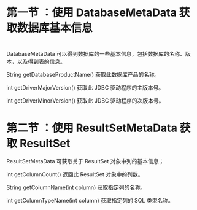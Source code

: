 # 第一节 ：使用 DatabaseMetaData  获取数据库基本信息

# 

DatabaseMetaData 可以得到数据库的一些基本信息，包括数据库的名称、版本，以及得到表的信息。

String getDatabaseProductName\(\) 获取此数据库产品的名称。

int getDriverMajorVersion\(\) 获取此 JDBC 驱动程序的主版本号。

int getDriverMinorVersion\(\) 获取此 JDBC 驱动程序的次版本号。

# 第二节 ：使用 ResultSetMetaData  获取 ResultSet

ResultSetMetaData 可获取关于 ResultSet 对象中列的基本信息；

int getColumnCount\(\) 返回此 ResultSet 对象中的列数。

String getColumnName\(int column\) 获取指定列的名称。

int getColumnTypeName\(int column\) 获取指定列的 SQL 类型名称。


